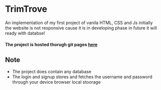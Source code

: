 # TrimTrove
An implementation of my first project of vanila HTML, CSS and Js
initially the website is not responsive cause it is in developing phase in future it will ready with databse!


#### The project is hosted thorugh git pages [here](https://abhi190804.github.io/TrimTrove/)

## Note
* The project does contain any database
* The login and signup stores and fetches the username and password through your device browser local stoorage 